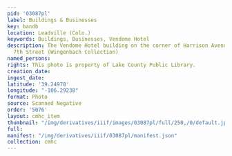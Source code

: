 ```yaml
---
pid: '03087pl'
label: Buildings & Businesses
key: bandb
location: Leadville (Colo.)
keywords: Buildings, Businesses, Vendome Hotel
description: The Vendome Hotel building on the corner of Harrison Avenue and West
  7th Street (Wingenbach Collection)
named_persons: 
rights: This photo is property of Lake County Public Library.
creation_date: 
ingest_date: 
latitude: '39.24978'
longitude: "-106.29238"
format: Photo
source: Scanned Negative
order: '5076'
layout: cmhc_item
thumbnail: "/img/derivatives/iiif/images/03087pl/full/250,/0/default.jpg"
full: 
manifest: "/img/derivatives/iiif/03087pl/manifest.json"
collection: cmhc
---
```

